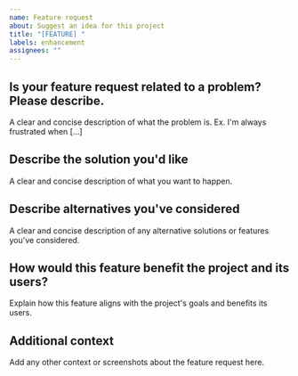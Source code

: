 ```yaml
---
name: Feature request
about: Suggest an idea for this project
title: "[FEATURE] "
labels: enhancement
assignees: ""
---
```


## Is your feature request related to a problem? Please describe.

A clear and concise description of what the problem is. Ex. I'm always frustrated when [...]

## Describe the solution you'd like

A clear and concise description of what you want to happen.

## Describe alternatives you've considered

A clear and concise description of any alternative solutions or features you've considered.

## How would this feature benefit the project and its users?

Explain how this feature aligns with the project's goals and benefits its users.

## Additional context

Add any other context or screenshots about the feature request here.
